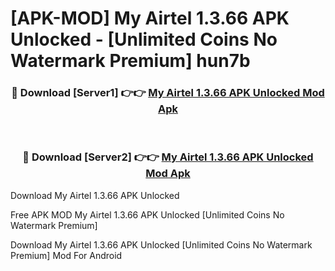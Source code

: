 # [APK-MOD] My Airtel 1.3.66 APK Unlocked - [Unlimited Coins No Watermark Premium] hun7b



<div align="center">
<h3>🔴 Download [Server1] 👉👉 <a href="https://momento.my/?title=My_Airtel_1.3.66_APK_Unlocked">My Airtel 1.3.66 APK Unlocked Mod Apk</a></h3><br>

<h3>🔴 Download [Server2] 👉👉 <a href="https://momento.my/?title=My_Airtel_1.3.66_APK_Unlocked">My Airtel 1.3.66 APK Unlocked Mod Apk</a></h3>
</div>



Download My Airtel 1.3.66 APK Unlocked 

Free APK MOD My Airtel 1.3.66 APK Unlocked [Unlimited Coins No Watermark Premium]

Download My Airtel 1.3.66 APK Unlocked [Unlimited Coins No Watermark Premium] Mod For Android
